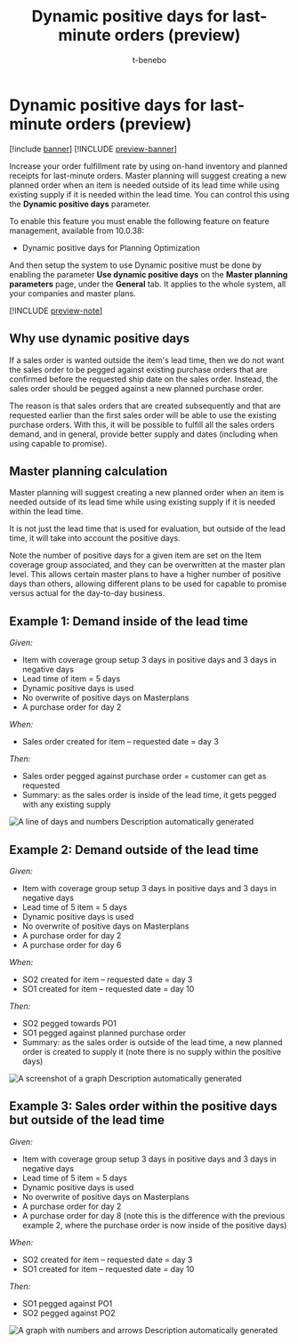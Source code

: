 ﻿---
title: Dynamic positive days for last-minute orders (preview)
description:
author: t-benebo
ms.author: benebotg
ms.reviewer: kamaybac
ms.search.form:
ms.topic: how-to
ms.date: 11/16/2023
audience: Application User
ms.search.region: Global
ms.custom: bap-template
---

# Dynamic positive days for last-minute orders (preview)

[!include [banner](../includes/banner.md)]
[!INCLUDE [preview-banner](../includes/preview-banner.md)]

<!--KFM: Preview until 10.0.38 GA -->

Increase your order fulfillment rate by using on-hand inventory and planned receipts for last-minute orders. Master planning will suggest creating a new planned order when an item is needed outside of its lead time while using existing supply if it is needed within the lead time. You can control this using the **Dynamic positive days** parameter.

To enable this feature you must enable the following feature on feature management, available from 10.0.38:

- Dynamic positive days for Planning Optimization

And then setup the system to use Dynamic positive must be done by enabling the parameter **Use dynamic positive days** on the **Master planning parameters** page, under the **General** tab. It applies to the whole system, all your companies and master plans.

[!INCLUDE [preview-note](../includes/preview-note.md)]

## Why use dynamic positive days

If a sales order is wanted outside the item's lead time, then we do not want the sales order to be pegged against existing purchase orders that are confirmed before the requested ship date on the sales order. Instead, the sales order should be pegged against a new planned purchase order.

The reason is that sales orders that are created subsequently and that are requested earlier than the first sales order will be able to use the existing purchase orders. With this, it will be possible to fulfill all the sales orders demand, and in general, provide better supply and dates (including when using capable to promise).

## Master planning calculation

Master planning will suggest creating a new planned order when an item is needed outside of its lead time while using existing supply if it is needed within the lead time.

It is not just the lead time that is used for evaluation, but outside of the lead time, it will take into account the positive days.

Note the number of positive days for a given item are set on the Item coverage group associated, and they can be overwritten at the master plan level. This allows certain master plans to have a higher number of positive days than others, allowing different plans to be used for capable to promise versus actual for the day-to-day business.

## Example 1: Demand inside of the lead time

*Given:*

- Item with coverage group setup 3 days in positive days and 3 days in negative days
- Lead time of item = 5 days
- Dynamic positive days is used
- No overwrite of positive days on Masterplans
- A purchase order for day 2

*When:*

- Sales order created for item – requested date = day 3

*Then:*

- Sales order pegged against purchase order = customer can get as requested
- Summary: as the sales order is inside of the lead time, it gets pegged with any existing supply

![A line of days and numbers Description automatically generated](media/image1.png)

## Example 2: Demand outside of the lead time

*Given:*

- Item with coverage group setup 3 days in positive days and 3 days in negative days
- Lead time of 5 item = 5 days
- Dynamic positive days is used
- No overwrite of positive days on Masterplans
- A purchase order for day 2
- A purchase order for day 6

*When:*

- SO2 created for item – requested date = day 3
- SO1 created for item – requested date = day 10

*Then:*

- SO2 pegged towards PO1
- SO1 pegged against planned purchase order
- Summary: as the sales order is outside of the lead time, a new planned order is created to supply it (note there is no supply within the positive days)

![A screenshot of a graph Description automatically generated](media/image2.png)

## Example 3: Sales order within the positive days but outside of the lead time

*Given:*

- Item with coverage group setup 3 days in positive days and 3 days in negative days
- Lead time of 5 item = 5 days
- Dynamic positive days is used
- No overwrite of positive days on Masterplans
- A purchase order for day 2
- A purchase order for day 8 (note this is the difference with the previous example 2, where the purchase order is now inside of the positive days)

*When:*

- SO2 created for item – requested date = day 3
- SO1 created for item – requested date = day 10

*Then:*

- SO1 pegged against PO1
- SO2 pegged against PO2

![A graph with numbers and arrows Description automatically generated](media/image3.png)
